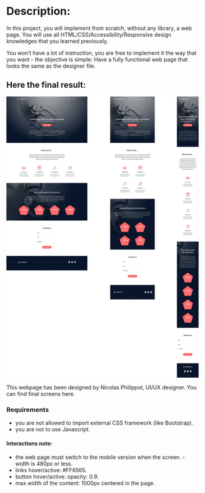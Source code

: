 # Description:

 In this project, you will implement from scratch, without any library, a web page. You will use all HTML/CSS/Accessibility/Responsive design knowledges that you learned previously.

You won’t have a lot of instruction, you are free to implement it the way that you want - the objective is simple: Have a fully functional web page that looks the same as the designer file.

## Here the final result:
<img src="./images/README.jpg">

This webpage has been designed by Nicolas Philippot, UI/UX designer. You can find final screens here.

### Requirements
- you are not allowed to import external CSS framework (like Bootstrap).
- you are not to use Javascript.

#### Interactions note:

- the web page must switch to the mobile version when the screen. - width is 480px or less.
- links hover/active: #FF6565.
- button hover/active: opacity: 0.9.
- max width of the content: 1000px centered in the page.
